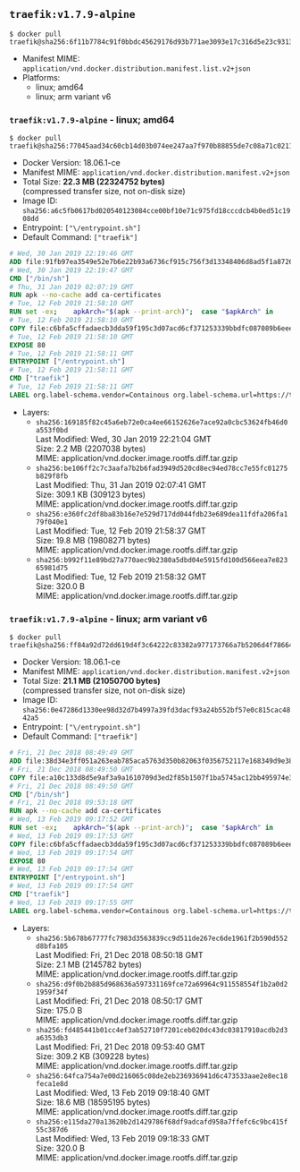 ## `traefik:v1.7.9-alpine`

```console
$ docker pull traefik@sha256:6f11b7784c91f0bbdc45629176d93b771ae3093e17c316d5e23c93130ce299ca
```

-	Manifest MIME: `application/vnd.docker.distribution.manifest.list.v2+json`
-	Platforms:
	-	linux; amd64
	-	linux; arm variant v6

### `traefik:v1.7.9-alpine` - linux; amd64

```console
$ docker pull traefik@sha256:77045aad34c60cb14d03b074ee247aa7f970b88855de7c08a71c02117ca33a3a
```

-	Docker Version: 18.06.1-ce
-	Manifest MIME: `application/vnd.docker.distribution.manifest.v2+json`
-	Total Size: **22.3 MB (22324752 bytes)**  
	(compressed transfer size, not on-disk size)
-	Image ID: `sha256:a6c5fb0617bd020540123084cce00bf10e71c975fd18cccdcb4b0ed51c1908dd`
-	Entrypoint: `["\/entrypoint.sh"]`
-	Default Command: `["traefik"]`

```dockerfile
# Wed, 30 Jan 2019 22:19:46 GMT
ADD file:91fb97ea3549e52e7b6e22b93a6736cf915c756f3d13348406d8ad5f1a872680 in / 
# Wed, 30 Jan 2019 22:19:47 GMT
CMD ["/bin/sh"]
# Thu, 31 Jan 2019 02:07:19 GMT
RUN apk --no-cache add ca-certificates
# Tue, 12 Feb 2019 21:58:10 GMT
RUN set -ex; 	apkArch="$(apk --print-arch)"; 	case "$apkArch" in 		armhf) arch='arm' ;; 		aarch64) arch='arm64' ;; 		x86_64) arch='amd64' ;; 		*) echo >&2 "error: unsupported architecture: $apkArch"; exit 1 ;; 	esac; 	wget --quiet -O /usr/local/bin/traefik "https://github.com/containous/traefik/releases/download/v1.7.9/traefik_linux-$arch"; 	chmod +x /usr/local/bin/traefik
# Tue, 12 Feb 2019 21:58:10 GMT
COPY file:c6bfa5cffadaecb3dda59f195c3d07acd6cf371253339bbdfc087089b6eee8b8 in / 
# Tue, 12 Feb 2019 21:58:10 GMT
EXPOSE 80
# Tue, 12 Feb 2019 21:58:11 GMT
ENTRYPOINT ["/entrypoint.sh"]
# Tue, 12 Feb 2019 21:58:11 GMT
CMD ["traefik"]
# Tue, 12 Feb 2019 21:58:11 GMT
LABEL org.label-schema.vendor=Containous org.label-schema.url=https://traefik.io org.label-schema.name=Traefik org.label-schema.description=A modern reverse-proxy org.label-schema.version=v1.7.9 org.label-schema.docker.schema-version=1.0
```

-	Layers:
	-	`sha256:169185f82c45a6eb72e0ca4ee66152626e7ace92a0cbc53624fb46d0a553f0bd`  
		Last Modified: Wed, 30 Jan 2019 22:21:04 GMT  
		Size: 2.2 MB (2207038 bytes)  
		MIME: application/vnd.docker.image.rootfs.diff.tar.gzip
	-	`sha256:be106ff2c7c3aafa7b2b6fad3949d520cd8ec94ed78cc7e55fc01275b829f8fb`  
		Last Modified: Thu, 31 Jan 2019 02:07:41 GMT  
		Size: 309.1 KB (309123 bytes)  
		MIME: application/vnd.docker.image.rootfs.diff.tar.gzip
	-	`sha256:e360fc2df8ba83b16e7e529d717dd044fdb23e689dea11fdfa206fa179f040e1`  
		Last Modified: Tue, 12 Feb 2019 21:58:37 GMT  
		Size: 19.8 MB (19808271 bytes)  
		MIME: application/vnd.docker.image.rootfs.diff.tar.gzip
	-	`sha256:b992f11e89bd27a770aec9b2380a5dbd04e5915fd100d566eea7e82365981d75`  
		Last Modified: Tue, 12 Feb 2019 21:58:32 GMT  
		Size: 320.0 B  
		MIME: application/vnd.docker.image.rootfs.diff.tar.gzip

### `traefik:v1.7.9-alpine` - linux; arm variant v6

```console
$ docker pull traefik@sha256:ff84a92d72dd619d4f3c64222c83382a977173766a7b5206d4f786649be5a1b4
```

-	Docker Version: 18.06.1-ce
-	Manifest MIME: `application/vnd.docker.distribution.manifest.v2+json`
-	Total Size: **21.1 MB (21050700 bytes)**  
	(compressed transfer size, not on-disk size)
-	Image ID: `sha256:0e47286d1330ee98d32d7b4997a39fd3dacf93a24b552bf57e0c815cac4842a5`
-	Entrypoint: `["\/entrypoint.sh"]`
-	Default Command: `["traefik"]`

```dockerfile
# Fri, 21 Dec 2018 08:49:49 GMT
ADD file:38d34e3ff051a263eab785aca5763d350b82063f0356752117e168349d9e3811 in / 
# Fri, 21 Dec 2018 08:49:50 GMT
COPY file:a10c133d8d5e9af3a9a1610709d3ed2f85b1507f1ba5745ac12bb495974e3fe6 in /etc/localtime 
# Fri, 21 Dec 2018 08:49:50 GMT
CMD ["/bin/sh"]
# Fri, 21 Dec 2018 09:53:18 GMT
RUN apk --no-cache add ca-certificates
# Wed, 13 Feb 2019 09:17:52 GMT
RUN set -ex; 	apkArch="$(apk --print-arch)"; 	case "$apkArch" in 		armhf) arch='arm' ;; 		aarch64) arch='arm64' ;; 		x86_64) arch='amd64' ;; 		*) echo >&2 "error: unsupported architecture: $apkArch"; exit 1 ;; 	esac; 	wget --quiet -O /usr/local/bin/traefik "https://github.com/containous/traefik/releases/download/v1.7.9/traefik_linux-$arch"; 	chmod +x /usr/local/bin/traefik
# Wed, 13 Feb 2019 09:17:53 GMT
COPY file:c6bfa5cffadaecb3dda59f195c3d07acd6cf371253339bbdfc087089b6eee8b8 in / 
# Wed, 13 Feb 2019 09:17:54 GMT
EXPOSE 80
# Wed, 13 Feb 2019 09:17:54 GMT
ENTRYPOINT ["/entrypoint.sh"]
# Wed, 13 Feb 2019 09:17:54 GMT
CMD ["traefik"]
# Wed, 13 Feb 2019 09:17:55 GMT
LABEL org.label-schema.vendor=Containous org.label-schema.url=https://traefik.io org.label-schema.name=Traefik org.label-schema.description=A modern reverse-proxy org.label-schema.version=v1.7.9 org.label-schema.docker.schema-version=1.0
```

-	Layers:
	-	`sha256:5b678b67777fc7983d3563839cc9d511de267ec6de1961f2b590d552d8bfa105`  
		Last Modified: Fri, 21 Dec 2018 08:50:18 GMT  
		Size: 2.1 MB (2145782 bytes)  
		MIME: application/vnd.docker.image.rootfs.diff.tar.gzip
	-	`sha256:d9f0b2b885d968636a597331169fce72a69964c911558554f1b2a0d21959f34f`  
		Last Modified: Fri, 21 Dec 2018 08:50:17 GMT  
		Size: 175.0 B  
		MIME: application/vnd.docker.image.rootfs.diff.tar.gzip
	-	`sha256:fd485441b01cc4ef3ab52710f7201ceb020dc43dc03817910acdb2d3a6353db3`  
		Last Modified: Fri, 21 Dec 2018 09:53:40 GMT  
		Size: 309.2 KB (309228 bytes)  
		MIME: application/vnd.docker.image.rootfs.diff.tar.gzip
	-	`sha256:64fca754a7e00d216065c08de2eb236936941d6c473533aae2e8ec18feca1e8d`  
		Last Modified: Wed, 13 Feb 2019 09:18:40 GMT  
		Size: 18.6 MB (18595195 bytes)  
		MIME: application/vnd.docker.image.rootfs.diff.tar.gzip
	-	`sha256:e115da270a13620b2d1429786f68df9adcafd958a7ffefc6c9bc415f55c387d6`  
		Last Modified: Wed, 13 Feb 2019 09:18:33 GMT  
		Size: 320.0 B  
		MIME: application/vnd.docker.image.rootfs.diff.tar.gzip
